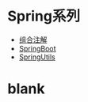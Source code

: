# Spring系列
- [组合注解](/doc/组合注解.md)
- [SpringBoot](/doc/Springboot.md)
- [SpringUtils](/doc/SpringUtils.md)
# blank
